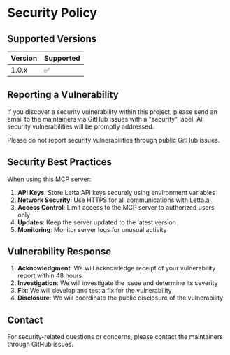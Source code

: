 # Security Policy

## Supported Versions

| Version | Supported          |
| ------- | ------------------ |
| 1.0.x   | :white_check_mark: |

## Reporting a Vulnerability

If you discover a security vulnerability within this project, please send an email to the maintainers via GitHub issues with a "security" label. All security vulnerabilities will be promptly addressed.

Please do not report security vulnerabilities through public GitHub issues.

## Security Best Practices

When using this MCP server:

1. **API Keys**: Store Letta API keys securely using environment variables
2. **Network Security**: Use HTTPS for all communications with Letta.ai
3. **Access Control**: Limit access to the MCP server to authorized users only
4. **Updates**: Keep the server updated to the latest version
5. **Monitoring**: Monitor server logs for unusual activity

## Vulnerability Response

1. **Acknowledgment**: We will acknowledge receipt of your vulnerability report within 48 hours
2. **Investigation**: We will investigate the issue and determine its severity
3. **Fix**: We will develop and test a fix for the vulnerability
4. **Disclosure**: We will coordinate the public disclosure of the vulnerability

## Contact

For security-related questions or concerns, please contact the maintainers through GitHub issues.